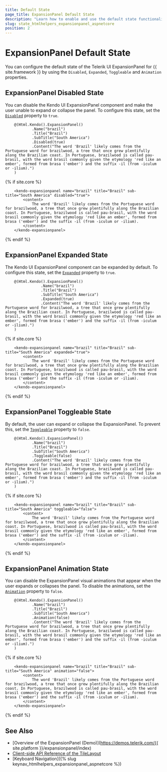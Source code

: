 ```yaml
---
title: Default State
page_title: ExpansionPanel Default State
description: "Learn how to enable and use the default state functionality of the Telerik UI ExpansionPanel component for {{ site.framework }}"
slug: state_htmlhelpers_expansionpanel_aspnetcore
position: 2
---
```


# ExpansionPanel Default State

You can configure the default state of the Telerik UI ExpansionPanel for {{ site.framework }} by using the `Disabled`, `Expanded`, `Toggleable` and `Animation` properties.

## ExpansionPanel Disabled State

You can disable the Kendo UI ExpansionPanel component and make the user unable to expand or collapse the panel. To configure this state, set the [`Disabled`](/api/Kendo.Mvc.UI.Fluent/ExpansionPanelBuilder#disabledsystemboolean) property to `true`.

```HtmlHelper
    @(Html.Kendo().ExpansionPanel()
            .Name("brazil")
            .Title("Brazil")
            .SubTitle("South America")
            .Disabled(true)
            .Content("The word 'Brazil' likely comes from the Portuguese word for brazilwood, a tree that once grew plentifully along the Brazilian coast. In Portuguese, brazilwood is called pau-brasil, with the word brasil commonly given the etymology 'red like an ember', formed from brasa ('ember') and the suffix -il (from -iculum or -ilium).")
    )
```
{% if site.core %}
```TagHelper
    <kendo-expansionpanel name="brazil" title="Brazil" sub-title="South America" disabled="true">
        <content>
            The word 'Brazil' likely comes from the Portuguese word for brazilwood, a tree that once grew plentifully along the Brazilian coast. In Portuguese, brazilwood is called pau-brasil, with the word brasil commonly given the etymology 'red like an ember', formed from brasa ('ember') and the suffix -il (from -iculum or -ilium).
        </content>
    </kendo-expansionpanel>
```
{% endif %}

## ExpansionPanel Expanded State

The Kendo UI ExpansionPanel component can be expanded by default. To configure this state, set the [`Expanded`](/api/Kendo.Mvc.UI.Fluent/ExpansionPanelBuilder#expandedsystemboolean) property to `true`.

```HtmlHelper
    @(Html.Kendo().ExpansionPanel()
                .Name("brazil")
                .Title("Brazil")
                .SubTitle("South America")
                .Expanded(true)
                .Content("The word 'Brazil' likely comes from the Portuguese word for brazilwood, a tree that once grew plentifully along the Brazilian coast. In Portuguese, brazilwood is called pau-brasil, with the word brasil commonly given the etymology 'red like an ember', formed from brasa ('ember') and the suffix -il (from -iculum or -ilium).")
    )
```
{% if site.core %}
```TagHelper
    <kendo-expansionpanel name="brazil" title="Brazil" sub-title="South America" expanded="true">
        <content>
            The word 'Brazil' likely comes from the Portuguese word for brazilwood, a tree that once grew plentifully along the Brazilian coast. In Portuguese, brazilwood is called pau-brasil, with the word brasil commonly given the etymology 'red like an ember', formed from brasa ('ember') and the suffix -il (from -iculum or -ilium).
        </content>
    </kendo-expansionpanel>
```
{% endif %}

## ExpansionPanel Toggleable State

By default, the user can expand or collapse the ExpansionPanel. To prevent this, set the [`Toggleable`](/Kendo.Mvc.UI.Fluent/ExpansionPanelBuilder#toggleablesystemboolean) property to `false`.

```HtmlHelper
    @(Html.Kendo().ExpansionPanel()
            .Name("brazil")
            .Title("Brazil")
            .SubTitle("South America")
            .Toggleable(false)
            .Content("The word 'Brazil' likely comes from the Portuguese word for brazilwood, a tree that once grew plentifully along the Brazilian coast. In Portuguese, brazilwood is called pau-brasil, with the word brasil commonly given the etymology 'red like an ember', formed from brasa ('ember') and the suffix -il (from -iculum or -ilium).")
    )
```
{% if site.core %}
```TagHelper
    <kendo-expansionpanel name="brazil" title="Brazil" sub-title="South America" toggleable="false">
        <content>
            The word 'Brazil' likely comes from the Portuguese word for brazilwood, a tree that once grew plentifully along the Brazilian coast. In Portuguese, brazilwood is called pau-brasil, with the word brasil commonly given the etymology 'red like an ember', formed from brasa ('ember') and the suffix -il (from -iculum or -ilium).
        </content>
    </kendo-expansionpanel>
```
{% endif %}

## ExpansionPanel Animation State

You can disable the ExpansionPanel visual animations that appear when the user expands or collapses the panel. To disable the animations, set the [`Animation`](/api/Kendo.Mvc.UI.Fluent/ExpansionPanelBuilder#animationsystemboolean) property to `false`.

```HtmlHelper
    @(Html.Kendo().ExpansionPanel()
            .Name("brazil")
            .Title("Brazil")
            .SubTitle("South America")
            .Animation(false)
            .Content("The word 'Brazil' likely comes from the Portuguese word for brazilwood, a tree that once grew plentifully along the Brazilian coast. In Portuguese, brazilwood is called pau-brasil, with the word brasil commonly given the etymology 'red like an ember', formed from brasa ('ember') and the suffix -il (from -iculum or -ilium).")
    )
```
{% if site.core %}
```TagHelper
    <kendo-expansionpanel name="brazil" title="Brazil" sub-title="South America" animation="false">
        <content>
            The word 'Brazil' likely comes from the Portuguese word for brazilwood, a tree that once grew plentifully along the Brazilian coast. In Portuguese, brazilwood is called pau-brasil, with the word brasil commonly given the etymology 'red like an ember', formed from brasa ('ember') and the suffix -il (from -iculum or -ilium).
        </content>
    </kendo-expansionpanel>
```
{% endif %}

## See Also

* [Overview of the ExpansionPanel (Demo)](https://demos.telerik.com/{{ site.platform }}/expansionpanel/index)
* [Client-side API Reference of the TileLayout](/api/expansionpanel)
* [Keyboard Navigation]({% slug keynav_htmlhelpers_expansionpanel_aspnetcore %})
